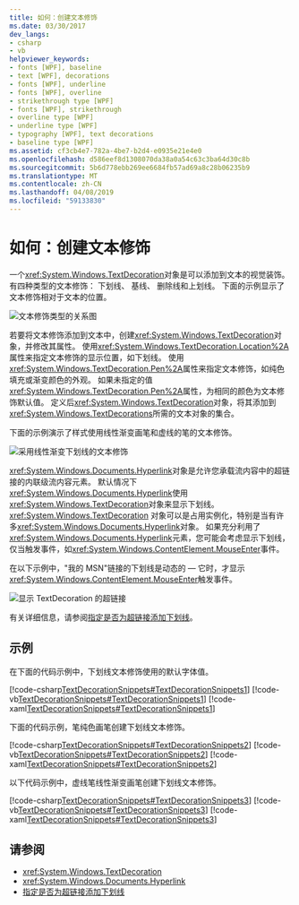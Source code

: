 ```yaml
---
title: 如何：创建文本修饰
ms.date: 03/30/2017
dev_langs:
- csharp
- vb
helpviewer_keywords:
- fonts [WPF], baseline
- text [WPF], decorations
- fonts [WPF], underline
- fonts [WPF], overline
- strikethrough type [WPF]
- fonts [WPF], strikethrough
- overline type [WPF]
- underline type [WPF]
- typography [WPF], text decorations
- baseline type [WPF]
ms.assetid: cf3cb4e7-782a-4be7-b2d4-e0935e21e4e0
ms.openlocfilehash: d586eef8d1308070da38a0a54c63c3ba64d30c8b
ms.sourcegitcommit: 5b6d778ebb269ee6684fb57ad69a8c28b06235b9
ms.translationtype: MT
ms.contentlocale: zh-CN
ms.lasthandoff: 04/08/2019
ms.locfileid: "59133830"
---
```

# <a name="how-to-create-a-text-decoration"></a>如何：创建文本修饰
一个<xref:System.Windows.TextDecoration>对象是可以添加到文本的视觉装饰。 有四种类型的文本修饰： 下划线、 基线、 删除线和上划线。 下面的示例显示了文本修饰相对于文本的位置。  
  
 ![文本修饰类型的关系图](./media/how-to-create-a-text-decoration/text-decoration-types.gif)  
  
 若要将文本修饰添加到文本中，创建<xref:System.Windows.TextDecoration>对象，并修改其属性。 使用<xref:System.Windows.TextDecoration.Location%2A>属性来指定文本修饰的显示位置，如下划线。 使用<xref:System.Windows.TextDecoration.Pen%2A>属性来指定文本修饰，如纯色填充或渐变颜色的外观。 如果未指定的值<xref:System.Windows.TextDecoration.Pen%2A>属性，为相同的颜色为文本修饰默认值。 定义后<xref:System.Windows.TextDecoration>对象，将其添加到<xref:System.Windows.TextDecorations>所需的文本对象的集合。  
  
 下面的示例演示了样式使用线性渐变画笔和虚线的笔的文本修饰。  
  
 ![采用线性渐变下划线的文本修饰](./media/how-to-create-a-text-decoration/text-decoration-gradient.png)  
  
 <xref:System.Windows.Documents.Hyperlink>对象是允许您承载流内容中的超链接的内联级流内容元素。 默认情况下<xref:System.Windows.Documents.Hyperlink>使用<xref:System.Windows.TextDecoration>对象来显示下划线。 <xref:System.Windows.TextDecoration> 对象可以是占用实例化，特别是当有许多<xref:System.Windows.Documents.Hyperlink>对象。 如果充分利用了<xref:System.Windows.Documents.Hyperlink>元素，您可能会考虑显示下划线，仅当触发事件，如<xref:System.Windows.ContentElement.MouseEnter>事件。  
  
 在以下示例中，"我的 MSN"链接的下划线是动态的 — 它时，才显示<xref:System.Windows.ContentElement.MouseEnter>触发事件。  
  
 ![显示 TextDecoration 的超链接](./media/how-to-create-a-text-decoration/text-decorations-hyperlinks.png)  
   
 有关详细信息，请参阅[指定是否为超链接添加下划线](how-to-specify-whether-a-hyperlink-is-underlined.md)。  
  
## <a name="example"></a>示例  
 在下面的代码示例中，下划线文本修饰使用的默认字体值。  
  
 [!code-csharp[TextDecorationSnippets#TextDecorationSnippets1](~/samples/snippets/csharp/VS_Snippets_Wpf/TextDecorationSnippets/CSharp/Window1.xaml.cs#textdecorationsnippets1)]
 [!code-vb[TextDecorationSnippets#TextDecorationSnippets1](~/samples/snippets/visualbasic/VS_Snippets_Wpf/TextDecorationSnippets/visualbasic/window1.xaml.vb#textdecorationsnippets1)]
 [!code-xaml[TextDecorationSnippets#TextDecorationSnippets1](~/samples/snippets/csharp/VS_Snippets_Wpf/TextDecorationSnippets/CSharp/Window1.xaml#textdecorationsnippets1)]  
  
 下面的代码示例，笔纯色画笔创建下划线文本修饰。  
  
 [!code-csharp[TextDecorationSnippets#TextDecorationSnippets2](~/samples/snippets/csharp/VS_Snippets_Wpf/TextDecorationSnippets/CSharp/Window1.xaml.cs#textdecorationsnippets2)]
 [!code-vb[TextDecorationSnippets#TextDecorationSnippets2](~/samples/snippets/visualbasic/VS_Snippets_Wpf/TextDecorationSnippets/visualbasic/window1.xaml.vb#textdecorationsnippets2)]
 [!code-xaml[TextDecorationSnippets#TextDecorationSnippets2](~/samples/snippets/csharp/VS_Snippets_Wpf/TextDecorationSnippets/CSharp/Window1.xaml#textdecorationsnippets2)]  
  
 以下代码示例中，虚线笔线性渐变画笔创建下划线文本修饰。  
  
 [!code-csharp[TextDecorationSnippets#TextDecorationSnippets3](~/samples/snippets/csharp/VS_Snippets_Wpf/TextDecorationSnippets/CSharp/Window1.xaml.cs#textdecorationsnippets3)]
 [!code-vb[TextDecorationSnippets#TextDecorationSnippets3](~/samples/snippets/visualbasic/VS_Snippets_Wpf/TextDecorationSnippets/visualbasic/window1.xaml.vb#textdecorationsnippets3)]
 [!code-xaml[TextDecorationSnippets#TextDecorationSnippets3](~/samples/snippets/csharp/VS_Snippets_Wpf/TextDecorationSnippets/CSharp/Window1.xaml#textdecorationsnippets3)]  
  
## <a name="see-also"></a>请参阅

- <xref:System.Windows.TextDecoration>
- <xref:System.Windows.Documents.Hyperlink>
- [指定是否为超链接添加下划线](how-to-specify-whether-a-hyperlink-is-underlined.md)

